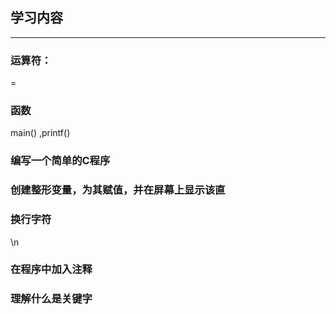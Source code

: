 ## 学习内容
--------------
### 运算符：
=

### 函数
main() ,printf()

### 编写一个简单的C程序

### 创建整形变量，为其赋值，并在屏幕上显示该直

### 换行字符
\n

### 在程序中加入注释

### 理解什么是关键字

